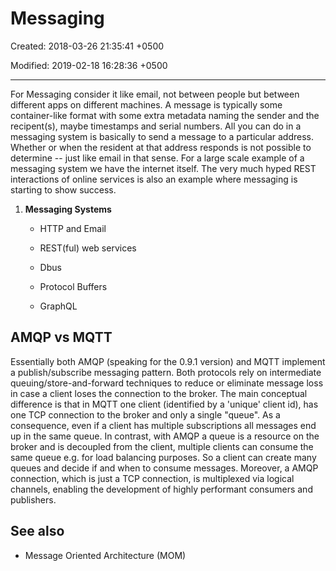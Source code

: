 # Messaging

Created: 2018-03-26 21:35:41 +0500

Modified: 2019-02-18 16:28:36 +0500

---

For Messaging consider it like email, not between people but between different apps on different machines. A message is typically some container-like format with some extra metadata naming the sender and the recipent(s), maybe timestamps and serial numbers. All you can do in a messaging system is basically to send a message to a particular address. Whether or when the resident at that address responds is not possible to determine -- just like email in that sense. For a large scale example of a messaging system we have the internet itself. The very much hyped REST interactions of online services is also an example where messaging is starting to show success.

1. **Messaging Systems**

   - HTTP and Email

   - REST(ful) web services

   - Dbus

   - Protocol Buffers

   - GraphQL

## AMQP vs MQTT

Essentially both AMQP (speaking for the 0.9.1 version) and MQTT implement a publish/subscribe messaging pattern. Both protocols rely on intermediate queuing/store-and-forward techniques to reduce or eliminate message loss in case a client loses the connection to the broker. The main conceptual difference is that in MQTT one client (identified by a 'unique' client id), has one TCP connection to the broker and only a single "queue". As a consequence, even if a client has multiple subscriptions all messages end up in the same queue. In contrast, with AMQP a queue is a resource on the broker and is decoupled from the client, multiple clients can consume the same queue e.g. for load balancing purposes. So a client can create many queues and decide if and when to consume messages. Moreover, a AMQP connection, which is just a TCP connection, is multiplexed via logical channels, enabling the development of highly performant consumers and publishers.

## See also

- Message Oriented Architecture (MOM)
